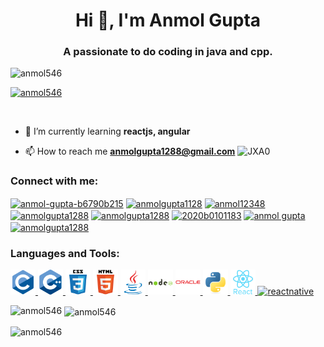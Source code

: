 <h1 align="center">Hi 👋, I'm Anmol Gupta</h1>
<h3 align="center">A passionate to do coding in java and cpp.</h3>

<p align="left"> <img src="https://komarev.com/ghpvc/?username=anmol546&label=Profile%20views&color=0e75b6&style=flat" alt="anmol546" /> </p>

<p align="left"> <a href="https://github.com/ryo-ma/github-profile-trophy"><img src="https://github-profile-trophy.vercel.app/?username=anmol546" alt="anmol546" /></a> </p>

<p align="left"> <a href="https://twitter.com/" target="blank"><img src="https://img.shields.io/twitter/follow/?logo=twitter&style=for-the-badge" alt="" /></a> </p>

- 🌱 I’m currently learning **reactjs, angular**

- 📫 How to reach me **anmolgupta1288@gmail.com**
![JXA0](https://user-images.githubusercontent.com/91651130/196770903-4be8de70-5d37-4504-968a-da6aa58237cd.gif)

<h3 align="left">Connect with me:</h3>
<p align="left">
<a href="https://linkedin.com/in/anmol-gupta-b6790b215" target="blank"><img align="center" src="https://raw.githubusercontent.com/rahuldkjain/github-profile-readme-generator/master/src/images/icons/Social/linked-in-alt.svg" alt="anmol-gupta-b6790b215" height="30" width="40" /></a>
<a href="https://instagram.com/anmolgupta1128" target="blank"><img align="center" src="https://raw.githubusercontent.com/rahuldkjain/github-profile-readme-generator/master/src/images/icons/Social/instagram.svg" alt="anmolgupta1128" height="30" width="40" /></a>
<a href="https://www.codechef.com/users/anmol12348" target="blank"><img align="center" src="https://cdn.jsdelivr.net/npm/simple-icons@3.1.0/icons/codechef.svg" alt="anmol12348" height="30" width="40" /></a>
<a href="https://www.hackerrank.com/anmolgupta1288" target="blank"><img align="center" src="https://raw.githubusercontent.com/rahuldkjain/github-profile-readme-generator/master/src/images/icons/Social/hackerrank.svg" alt="anmolgupta1288" height="30" width="40" /></a>
<a href="https://codeforces.com/profile/anmolgupta1288" target="blank"><img align="center" src="https://raw.githubusercontent.com/rahuldkjain/github-profile-readme-generator/master/src/images/icons/Social/codeforces.svg" alt="anmolgupta1288" height="30" width="40" /></a>
<a href="https://www.leetcode.com/2020b0101183" target="blank"><img align="center" src="https://raw.githubusercontent.com/rahuldkjain/github-profile-readme-generator/master/src/images/icons/Social/leet-code.svg" alt="2020b0101183" height="30" width="40" /></a>
<a href="https://www.hackerearth.com/anmol gupta" target="blank"><img align="center" src="https://raw.githubusercontent.com/rahuldkjain/github-profile-readme-generator/master/src/images/icons/Social/hackerearth.svg" alt="anmol gupta" height="30" width="40" /></a>
<a href="https://auth.geeksforgeeks.org/user/anmolgupta1288" target="blank"><img align="center" src="https://raw.githubusercontent.com/rahuldkjain/github-profile-readme-generator/master/src/images/icons/Social/geeks-for-geeks.svg" alt="anmolgupta1288" height="30" width="40" /></a>
</p>

<h3 align="left">Languages and Tools:</h3>
<p align="left"> <a href="https://www.cprogramming.com/" target="_blank" rel="noreferrer"> <img src="https://raw.githubusercontent.com/devicons/devicon/master/icons/c/c-original.svg" alt="c" width="40" height="40"/> </a> <a href="https://www.w3schools.com/cpp/" target="_blank" rel="noreferrer"> <img src="https://raw.githubusercontent.com/devicons/devicon/master/icons/cplusplus/cplusplus-original.svg" alt="cplusplus" width="40" height="40"/> </a> <a href="https://www.w3schools.com/css/" target="_blank" rel="noreferrer"> <img src="https://raw.githubusercontent.com/devicons/devicon/master/icons/css3/css3-original-wordmark.svg" alt="css3" width="40" height="40"/> </a> <a href="https://www.w3.org/html/" target="_blank" rel="noreferrer"> <img src="https://raw.githubusercontent.com/devicons/devicon/master/icons/html5/html5-original-wordmark.svg" alt="html5" width="40" height="40"/> </a> <a href="https://www.java.com" target="_blank" rel="noreferrer"> <img src="https://raw.githubusercontent.com/devicons/devicon/master/icons/java/java-original.svg" alt="java" width="40" height="40"/> </a> <a href="https://nodejs.org" target="_blank" rel="noreferrer"> <img src="https://raw.githubusercontent.com/devicons/devicon/master/icons/nodejs/nodejs-original-wordmark.svg" alt="nodejs" width="40" height="40"/> </a> <a href="https://www.oracle.com/" target="_blank" rel="noreferrer"> <img src="https://raw.githubusercontent.com/devicons/devicon/master/icons/oracle/oracle-original.svg" alt="oracle" width="40" height="40"/> </a> <a href="https://www.python.org" target="_blank" rel="noreferrer"> <img src="https://raw.githubusercontent.com/devicons/devicon/master/icons/python/python-original.svg" alt="python" width="40" height="40"/> </a> <a href="https://reactjs.org/" target="_blank" rel="noreferrer"> <img src="https://raw.githubusercontent.com/devicons/devicon/master/icons/react/react-original-wordmark.svg" alt="react" width="40" height="40"/> </a> <a href="https://reactnative.dev/" target="_blank" rel="noreferrer"> <img src="https://reactnative.dev/img/header_logo.svg" alt="reactnative" width="40" height="40"/> </a> </p>

<p><img align="left" src="https://github-readme-stats.vercel.app/api/top-langs?username=anmol546&show_icons=true&locale=en&layout=compact" alt="anmol546" /></p>

<p>&nbsp;<img align="center" src="https://github-readme-stats.vercel.app/api?username=anmol546&show_icons=true&locale=en" alt="anmol546" /></p>

<p><img align="center" src="https://github-readme-streak-stats.herokuapp.com/?user=anmol546&" alt="anmol546" /></p>
